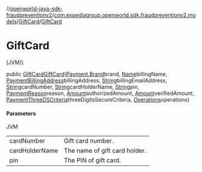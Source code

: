 //[openworld-java-sdk-fraudpreventionv2](../../../index.md)/[com.expediagroup.openworld.sdk.fraudpreventionv2.models](../index.md)/[GiftCard](index.md)/[GiftCard](-gift-card.md)

# GiftCard

[JVM]\

public [GiftCard](index.md)[GiftCard](-gift-card.md)([Payment.Brand](../-payment/-brand/index.md)brand, [Name](../-name/index.md)billingName, [PaymentBillingAddress](../-payment-billing-address/index.md)billingAddress, [String](https://docs.oracle.com/javase/8/docs/api/java/lang/String.html)billingEmailAddress, [String](https://docs.oracle.com/javase/8/docs/api/java/lang/String.html)cardNumber, [String](https://docs.oracle.com/javase/8/docs/api/java/lang/String.html)cardHolderName, [String](https://docs.oracle.com/javase/8/docs/api/java/lang/String.html)pin, [PaymentReason](../-payment-reason/index.md)reason, [Amount](../-amount/index.md)authorizedAmount, [Amount](../-amount/index.md)verifiedAmount, [PaymentThreeDSCriteria](../-payment-three-d-s-criteria/index.md)threeDigitsSecureCriteria, [Operations](../-operations/index.md)operations)

#### Parameters

JVM

| | |
|---|---|
| cardNumber | Gift card number. |
| cardHolderName | The name of gift card holder. |
| pin | The PIN of gift card. |

